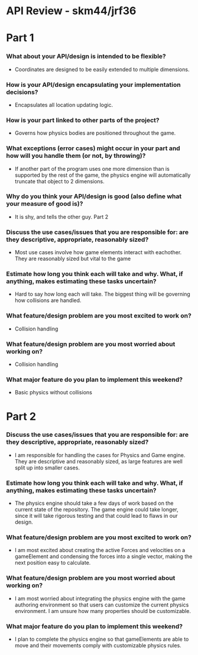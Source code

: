 API Review - skm44/jrf36
=======
# Part 1
### What about your API/design is intended to be flexible?
* Coordinates are designed to be easily extended to multiple dimensions. 
### How is your API/design encapsulating your implementation decisions?
* Encapsulates all location updating logic. 
### How is your part linked to other parts of the project?
* Governs how physics bodies are positioned throughout the game. 
### What exceptions (error cases) might occur in your part and how will you handle them (or not, by throwing)?
* If another part of the program uses one more dimension than is supported by the rest of the game, the physics engine will automatically truncate that object to 2 dimensions. 
### Why do you think your API/design is good (also define what your measure of good is)?
* It is shy, and tells the other guy. 
Part 2
### Discuss the use cases/issues that you are responsible for: are they descriptive, appropriate, reasonably sized?
* Most use cases involve how game elements interact with eachother. They are reasonably sized but vital to the game 
### Estimate how long you think each will take and why. What, if anything, makes estimating these tasks uncertain?
* Hard to say how long each will take. The biggest thing will be governing how collisions are handled. 
### What feature/design problem are you most excited to work on?
* Collision handling
### What feature/design problem are you most worried about working on?
* Collision handling
### What major feature do you plan to implement this weekend?
* Basic physics without collisions
# Part 2
### Discuss the use cases/issues that you are responsible for: are they descriptive, appropriate, reasonably sized?
* I am responsible for handling the cases for Physics and Game engine. They are descriptive and reasonably sized, as large features are well split up into smaller cases.
### Estimate how long you think each will take and why. What, if anything, makes estimating these tasks uncertain?
* The physics engine should take a few days of work based on the current state of the repository. The game engine could take longer, since it will take rigorous testing and that could lead to flaws in our design.
### What feature/design problem are you most excited to work on?
* I am most excited about creating the active Forces and velocities on a gameElement and condensing the forces into a single vector, making the next position easy to calculate.
### What feature/design problem are you most worried about working on?
* I am most worried about integrating the physics engine with the game authoring environment so that users can customize the current physics environment. I am unsure how many properties should be customizable.
### What major feature do you plan to implement this weekend?
* I plan to complete the physics engine so that gameElements are able to move and their movements comply with customizable physics rules.